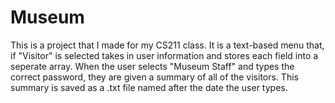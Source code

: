 # Museum

This is a project that I made for my CS211 class. It is a text-based menu that, if "Visitor" is selected takes in user information and stores each field into a seperate array. When the user selects "Museum Staff" and types the correct password, they are given a summary of all of the visitors. This summary is saved as a .txt file named after the date the user types.
